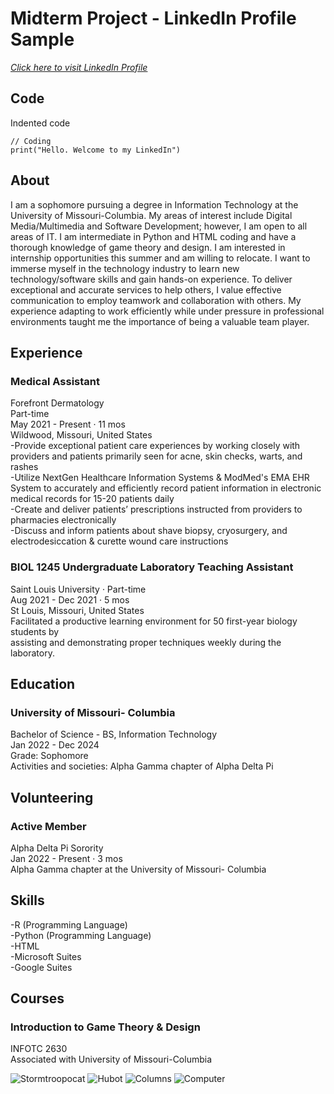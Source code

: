 # Midterm Project - LinkedIn Profile Sample
*[Click here to visit LinkedIn Profile](https://www.linkedin.com/in/rosa-wessel-904101218/)*

## **Code**
Indented code

    // Coding
    print("Hello. Welcome to my LinkedIn")

##  **About**
I am a sophomore pursuing a degree in Information Technology at the University of Missouri-Columbia. My areas of interest include Digital Media/Multimedia and Software Development; however, I am open to all areas of IT. I am intermediate in Python and HTML coding and have a thorough knowledge of game theory and design. I am interested in internship opportunities this summer and am willing to relocate. 
I want to immerse myself in the technology industry to learn new technology/software skills and gain hands-on experience. To deliver exceptional and accurate services to help others, I value effective communication to employ teamwork and collaboration with others. My experience adapting to work efficiently while under pressure in professional environments taught me the importance of being a valuable team player.

## **Experience**
### **Medical Assistant**  
Forefront Dermatology   
Part-time  
May 2021 - Present · 11 mos   
Wildwood, Missouri, United States  
-Provide exceptional patient care experiences by working closely with providers and patients primarily seen for acne, skin checks, warts, and rashes  
-Utilize NextGen Healthcare Information Systems & ModMed's EMA EHR System to accurately and efficiently record patient information in electronic medical records for 15-20 patients daily  
-Create and deliver patients’ prescriptions instructed from providers to pharmacies electronically  
-Discuss and inform patients about shave biopsy, cryosurgery, and electrodesiccation & curette wound care instructions

### **BIOL 1245 Undergraduate Laboratory Teaching Assistant**
Saint Louis University · Part-time  
Aug 2021 - Dec 2021 · 5 mos  
St Louis, Missouri, United States  
Facilitated a productive learning environment for 50 first-year biology students by   
assisting and demonstrating proper techniques weekly during the laboratory.

## **Education**
### **University of Missouri- Columbia**
Bachelor of Science - BS, Information Technology  
Jan 2022 - Dec 2024  
Grade: Sophomore  
Activities and societies: Alpha Gamma chapter of Alpha Delta Pi

## **Volunteering**
### **Active Member**
Alpha Delta Pi Sorority  
Jan 2022 - Present · 3 mos  
Alpha Gamma chapter at the University of Missouri- Columbia

## **Skills**
-R (Programming Language)  
-Python (Programming Language)  
-HTML  
-Microsoft Suites  
-Google Suites  

## **Courses**
### **Introduction to Game Theory & Design**
INFOTC 2630  
Associated with University of Missouri-Columbia 

![Stormtroopocat](https://octodex.github.com/images/stormtroopocat.jpg "The Stormtroopocat")
![Hubot](https://octodex.github.com/images/hubot.jpg "The Hubot")
![Columns](https://media.istockphoto.com/photos/university-of-missouri-picture-id1033805110?k=20&m=1033805110&s=612x612&w=0&h=DDY4F-a_0b8Cwl_G6r3dB7YsRdZggk5guXNGa2cPckk=)
![Computer](https://i.pinimg.com/564x/98/da/30/98da301881dadc0dd71bce456a39309f.jpg)

